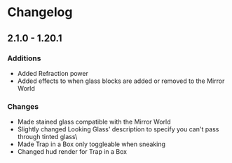 # Changelog
## 2.1.0 - 1.20.1

### Additions
- Added Refraction power
- Added effects to when glass blocks are added or removed to the Mirror World

### Changes
- Made stained glass compatible with the Mirror World
- Slightly changed Looking Glass' description to specify you can't pass through tinted glass\
- Made Trap in a Box only toggleable when sneaking
- Changed hud render for Trap in a Box